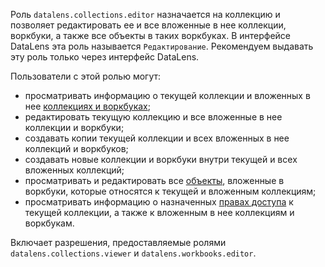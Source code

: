 Роль `datalens.collections.editor` назначается на коллекцию и позволяет редактировать ее и все вложенные в нее коллекции, воркбуки, а также все объекты в таких воркбуках. В интерфейсе DataLens эта роль называется `Редактирование`. Рекомендуем выдавать эту роль только через интерфейс DataLens.

Пользователи с этой ролью могут:
* просматривать информацию о текущей коллекции и вложенных в нее [коллекциях и воркбуках](../../../datalens/workbooks-collections/index.md);
* редактировать текущую коллекцию и все вложенные в нее коллекции и воркбуки;
* создавать копии текущей коллекции и всех вложенных в нее коллекций и воркбуков;
* создавать новые коллекции и воркбуки внутри текущей и всех вложенных коллекций;
* просматривать и редактировать все [объекты](../../../datalens/concepts/index.md#component-interrelation), вложенные в воркбуки, которые относятся к текущей и вложенным коллекциям;
* просматривать информацию о назначенных [правах доступа](../../../iam/concepts/access-control/index.md) к текущей коллекции, а также к вложенным в нее коллекциям и воркбукам.

Включает разрешения, предоставляемые ролями `datalens.collections.viewer` и `datalens.workbooks.editor`.
